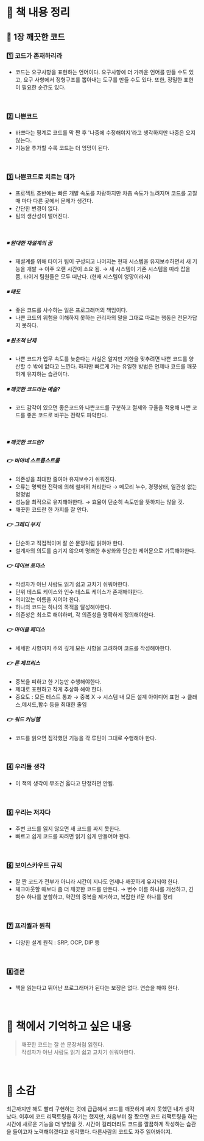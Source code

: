 # 📖 책 내용 정리 

## 🔶 1장 깨끗한 코드 

### 1️⃣ 코드가 존재하리라 
- 코드는 요구사항을 표현하는 언어이다.
요구사항에 더 가까운 언어를 만들 수도 있고, 요구 사항에서 정형구조를 뽑아내는 도구를 만들 수도 있다. 
또한, 정밀한 표현이 필요한 순간도 있다.

<br>

### 2️⃣ 나쁜코드
- 바쁘다는 핑계로 코드를 막 짠 후 '나중에 수정해야지'라고 생각하지만 나중은 오지 않는다.
- 기능을 추가할 수록 코드는 더 엉망이 된다. 

<br>

### 3️⃣ 나쁜코드로 치르는 대가 
- 프로젝트 초반에는 빠른 개발 속도를 자랑하지만 차츰 속도가 느려지며 코드를 고칠 때 마다 다른 곳에서 문제가 생긴다.
- 간단한 변경이 없다.
- 팀의 생산성이 떨어진다.

<br>

##### ◾ 원대한 재설계의 꿈 
- 재설계를 위해 타이거 팀이 구성되고 나머지는 현재 시스템을 유지보수하면서 새 기능을 개발
 → 아주 오랜 시간이  소요 됨.
 → 새 시스템이 기존 시스템을 따라 잡을 쯤, 타이거 팀원들은 모두 떠난다. 
   (현재 시스템이 엉망이라서) 

##### ◾ 태도
- 좋은 코드를 사수하는 일은 프로그래머의 책임이다.
- 나쁜 코드의 위험을 이해하지 못하는 관리자의 말을 그대로 따르는 행동은 전문가답지 못하다.

##### ◾ 원초적 난제
- 나쁜 코드가 업무 속도를 늦춘다는 사실은 알지만 기한을 맞추려면 나쁜 코드를 양산할 수 밖에 없다고 느낀다.
  하지만 빠르게 가는 유일한 방법은 언제나 코드를 깨끗하게 유지하는 습관이다. 

##### ◾ 깨끗한 코드라는 예술?
- 코드 감각이 있으면 좋은코드와 나쁜코드를 구분하고 절제와 규율을 적용해 나쁜 코드를 좋은 코드로 바꾸는 전략도 파악한다.
  
<br>

##### ◾ 깨끗한 코드란?
##### 👉 비야네 스트롭스트룹
- 의존성을 최대한 줄여야 유지보수가 쉬워진다.
- 오류는 명백한 전략에 의해 철저히 처리한다
 →  메모리 누수, 경쟁상태, 일관성 없는 명명법 
- 성능을 최적으로 유지해야한다.
→ 효율이 단순히 속도만을 뜻하지는 않을 것.
- 깨끗한 코드란 한 가지를 잘 안다. 

##### 👉 그래디 부치
- 단순하고 직접적이며 잘 쓴 문장처럼 읽혀야 한다. 
- 설계자의 의도를 숨기지 않으며 명쾌한 추상화와 단순한 제어문으로 가득해야한다. 

##### 👉 데이브 토마스
- 작성자가 아닌 사람도 읽기 쉽고 고치기 쉬워야한다. 
- 단위 테스트 케이스와 인수 테스트 케이스가 존재해야한다. 
- 의미있는 이름을 지어야 한다. 
- 하나의 코드는 하나의 목적을 달성해야한다.
- 의존성은 최소로 해야하며, 각 의존성을 명확하게 정의해야한다.

##### 👉 마이클 패더스
- 세세한 사항까지 주의 깊게 모든 사항을 고려하여 코드를 작성해야한다.

##### 👉 론 제프리스
- 중복을 피하고 한 기능만 수행해야한다.
- 제대로 표현하고 작게 추상화 해야 한다.
- 중요도 : 모든 테스트 통과 → 중복 X  → 시스템 내 모든 설계 아이디어 표현  → 클래스,메서드,함수 등을 최대한 줄임

##### 👉 워드 커닝햄
- 코드를 읽으면 짐각했던 기능을 각 루틴이 그대로 수행해야 한다. 

<br>

### 4️⃣ 우리들 생각
- 이 책의 생각이 무조건 옳다고 단정하면 안됨.

<br>

### 5️⃣ 우리는 저자다
- 주변 코드를 읽지 않으면 새 코드를 짜지 못한다.
- 빠르고 쉽게 코드를 짜려면 읽기 쉽게 만들어야 한다. 

<br>

### 6️⃣ 보이스카우트 규직 
- 잘 짠 코드가 전부가 아니라 시간이 지나도 언제나 깨끗하게 유지되야 한다. 
- 체크아웃할 때보다 좀 더 깨끗한 코드를 만든다.
  → 변수 이름 하나를 개선하고, 긴 함수 하나를 분할하고, 약간의 중복을 제거하고, 복잡한 if문 하나를 정리

<br>

### 7️⃣ 프리퀄과 원칙
- 다양한 설계 원칙 : SRP, OCP, DIP 등

<br>

### 8️⃣결론
- 책을 읽는다고 뛰어난 프로그래머가 된다는 보장은 없다. 연습을 해야 한다.

<br>

# 💌 책에서 기억하고 싶은 내용

> 깨끗한 코드는 잘 쓴 문장처럼 읽힌다. <br>
> 작성자가 아닌 사람도 읽기 쉽고 고치기 쉬워야한다. 

<br>

# 💬 소감
최근까지만 해도 빨리 구현하는 것에 급급해서 코드를 깨끗하게 짜지 못했던 내가 생각났다. 이후에 코드 리팩토링을 하기는 했지만, 처음부터 잘 짰으면 코드 리팩토링을 하는 시간에 새로운 기능을 더 넣었을 것. 시간이 걸리더라도 코드를 깔끔하게 작성하는 습관을 들이고자 노력해야겠다고 생각했다. 다른사람의 코드도 자주 읽어봐야지.
